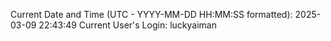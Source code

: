 Current Date and Time (UTC - YYYY-MM-DD HH:MM:SS formatted): 2025-03-09 22:43:49
Current User's Login: luckyaiman
